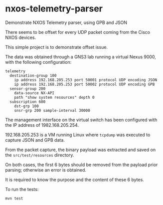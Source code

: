 # nxos-telemetry-parser
Demonstrate NXOS Telemetry parser, using GPB and JSON

There seems to be offset for every UDP packet coming from the Cisco NXOS devices.

This simple project is to demonstrate offset issue.

The data was obtained through a GNS3 lab running a virtual Nexus 9000, with the following configuration:

```
telemetry
  destination-group 100
    ip address 192.168.205.253 port 50001 protocol UDP encoding JSON 
    ip address 192.168.205.253 port 50002 protocol UDP encoding GPB 
  sensor-group 200
    data-source NX-API
    path "show system resources" depth 0
  subscription 600
    dst-grp 100
    snsr-grp 200 sample-interval 30000
```

The management interface on the virtual switch has been configured with the IP address of 1982.168.205.254.

192.168.205.253 is a VM running Linux where `tcpdump` was executed to capture JSON and GPB data.

From the packet capture, the binary payload was extracted and saved on the `src/test/resources` directory.

On both cases, the first 6 bytes should be removed from the payload prior parsing; otherwise an error is obtained.

It is required to know the purpose and the content of these 6 bytes.

To run the tests:

```
mvn test
```